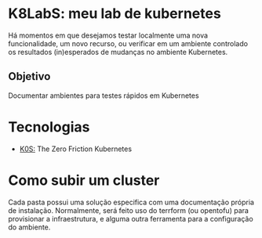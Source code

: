 # K8LabS: meu lab de kubernetes

Há momentos em que desejamos testar localmente uma nova funcionalidade, um novo recurso, ou verificar em um ambiente controlado os resultados (in)esperados de mudanças no ambiente Kubernetes. 

## Objetivo

Documentar ambientes para testes rápidos em Kubernetes

# Tecnologias

- [K0S:](https://k0sproject.io/) The Zero Friction Kubernetes

# Como subir um cluster

Cada pasta possui uma solução especifica com uma documentação própria de instalação. Normalmente, será feito uso do terrform (ou opentofu) para provisionar a infraestrutura, e alguma outra ferramenta para a configuração do ambiente.
